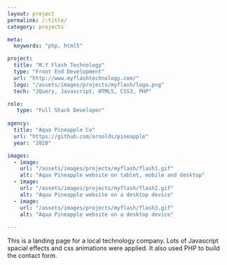 ```yaml
---
layout: project
permalink: /:title/
category: projects

meta:
  keywords: "php, html5"

project:
  title: "M.Y Flash Technology"
  type: "Front End Development"
  url: "http://www.myflashtechnology.com/"
  logo: "/assets/images/projects/myflash/logo.png"
  tech: "JQuery, Javascript, HTML5, CSS3, PHP"

role:
   type: "Full Stack Developer"
   
agency:
  title: "Aqua Pineapple Co"
  url: "https://github.com/arnolds/pineapple"
  year: "2020"

images:
  - image:
    url: "/assets/images/projects/myflash/flash1.gif"
    alt: "Aqua Pineapple website on tablet, mobile and desktop"
  - image:
    url: "/assets/images/projects/myflash/flash2.gif"
    alt: "Aqua Pineapple website on a desktop device"
  - image:
    url: "/assets/images/projects/myflash/flash3.gif"
    alt: "Aqua Pineapple website on a desktop device"
  
---
```

<p>This is a landing page for a local technology company. Lots of Javascript spacial effects and css animations were applied.
It also used PHP to build the contact form.</p>
